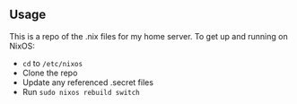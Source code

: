 ## Usage
This is a repo of the .nix files for my home server.
To get up and running on NixOS:
 - `cd` to `/etc/nixos`
 - Clone the repo
 - Update any referenced .secret files
 - Run `sudo nixos rebuild switch`
